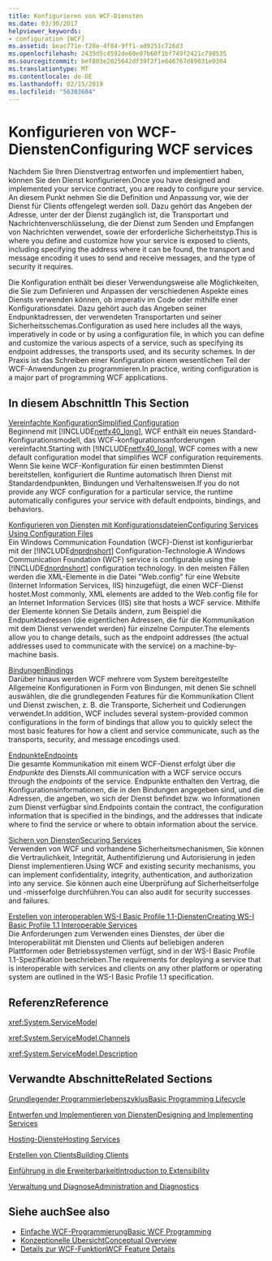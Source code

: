 ```yaml
---
title: Konfigurieren von WCF-Diensten
ms.date: 03/30/2017
helpviewer_keywords:
- configuration [WCF]
ms.assetid: beac771e-f28e-4f84-9ff1-ad9251c726d3
ms.openlocfilehash: 2435d5c4592de60e07b60f1bf749f2421c798535
ms.sourcegitcommit: bef803e2025642df39f2f1e046767d89031e0304
ms.translationtype: MT
ms.contentlocale: de-DE
ms.lasthandoff: 02/15/2019
ms.locfileid: "56303604"
---
```

# <a name="configuring-wcf-services"></a><span data-ttu-id="ff0dd-102">Konfigurieren von WCF-Diensten</span><span class="sxs-lookup"><span data-stu-id="ff0dd-102">Configuring WCF services</span></span>

<span data-ttu-id="ff0dd-103">Nachdem Sie Ihren Dienstvertrag entworfen und implementiert haben, können Sie den Dienst konfigurieren.</span><span class="sxs-lookup"><span data-stu-id="ff0dd-103">Once you have designed and implemented your service contract, you are ready to configure your service.</span></span> <span data-ttu-id="ff0dd-104">An diesem Punkt nehmen Sie die Definition und Anpassung vor, wie der Dienst für Clients offengelegt werden soll. Dazu gehört das Angeben der Adresse, unter der der Dienst zugänglich ist, die Transportart und Nachrichtenverschlüsselung, die der Dienst zum Senden und Empfangen von Nachrichten verwendet, sowie der erforderliche Sicherheitstyp.</span><span class="sxs-lookup"><span data-stu-id="ff0dd-104">This is where you define and customize how your service is exposed to clients, including specifying the address where it can be found, the transport and message encoding it uses to send and receive messages, and the type of security it requires.</span></span>  
  
 <span data-ttu-id="ff0dd-105">Die Konfiguration enthält bei dieser Verwendungsweise alle Möglichkeiten, die Sie zum Definieren und Anpassen der verschiedenen Aspekte eines Diensts verwenden können, ob imperativ im Code oder mithilfe einer Konfigurationsdatei. Dazu gehört auch das Angeben seiner Endpunktadressen, der verwendeten Transportarten und seiner Sicherheitsschemas.</span><span class="sxs-lookup"><span data-stu-id="ff0dd-105">Configuration as used here includes all the ways, imperatively in code or by using a configuration file, in which you can define and customize the various aspects of a service, such as specifying its endpoint addresses, the transports used, and its security schemes.</span></span> <span data-ttu-id="ff0dd-106">In der Praxis ist das Schreiben einer Konfiguration einem wesentlichen Teil der WCF-Anwendungen zu programmieren.</span><span class="sxs-lookup"><span data-stu-id="ff0dd-106">In practice, writing configuration is a major part of programming WCF applications.</span></span>  
  
## <a name="in-this-section"></a><span data-ttu-id="ff0dd-107">In diesem Abschnitt</span><span class="sxs-lookup"><span data-stu-id="ff0dd-107">In This Section</span></span>  
 [<span data-ttu-id="ff0dd-108">Vereinfachte Konfiguration</span><span class="sxs-lookup"><span data-stu-id="ff0dd-108">Simplified Configuration</span></span>](../../../docs/framework/wcf/simplified-configuration.md)  
 <span data-ttu-id="ff0dd-109">Beginnend mit [!INCLUDE[netfx40_long](../../../includes/netfx40-long-md.md)], WCF enthält ein neues Standard-Konfigurationsmodell, das WCF-konfigurationsanforderungen vereinfacht.</span><span class="sxs-lookup"><span data-stu-id="ff0dd-109">Starting with [!INCLUDE[netfx40_long](../../../includes/netfx40-long-md.md)], WCF comes with a new default configuration model that simplifies WCF configuration requirements.</span></span> <span data-ttu-id="ff0dd-110">Wenn Sie keine WCF-Konfiguration für einen bestimmten Dienst bereitstellen, konfiguriert die Runtime automatisch Ihren Dienst mit Standardendpunkten, Bindungen und Verhaltensweisen.</span><span class="sxs-lookup"><span data-stu-id="ff0dd-110">If you do not provide any WCF configuration for a particular service, the runtime automatically configures your service with default endpoints, bindings, and behaviors.</span></span>  
  
 [<span data-ttu-id="ff0dd-111">Konfigurieren von Diensten mit Konfigurationsdateien</span><span class="sxs-lookup"><span data-stu-id="ff0dd-111">Configuring Services Using Configuration Files</span></span>](../../../docs/framework/wcf/configuring-services-using-configuration-files.md)  
 <span data-ttu-id="ff0dd-112">Ein Windows Communication Foundation (WCF)-Dienst ist konfigurierbar mit der [!INCLUDE[dnprdnshort](../../../includes/dnprdnshort-md.md)] Configuration-Technologie.</span><span class="sxs-lookup"><span data-stu-id="ff0dd-112">A Windows Communication Foundation (WCF) service is configurable using the [!INCLUDE[dnprdnshort](../../../includes/dnprdnshort-md.md)] configuration technology.</span></span> <span data-ttu-id="ff0dd-113">In den meisten Fällen werden die XML-Elemente in die Datei "Web.config" für eine Website (Internet Information Services, IIS) hinzugefügt, die einen WCF-Dienst hostet.</span><span class="sxs-lookup"><span data-stu-id="ff0dd-113">Most commonly, XML elements are added to the Web.config file for an Internet Information Services (IIS) site that hosts a WCF service.</span></span> <span data-ttu-id="ff0dd-114">Mithilfe der Elemente können Sie Details ändern, zum Beispiel die Endpunktadressen (die eigentlichen Adressen, die für die Kommunikation mit dem Dienst verwendet werden) für einzelne Computer.</span><span class="sxs-lookup"><span data-stu-id="ff0dd-114">The elements allow you to change details, such as the endpoint addresses (the actual addresses used to communicate with the service) on a machine-by-machine basis.</span></span>  
  
 [<span data-ttu-id="ff0dd-115">Bindungen</span><span class="sxs-lookup"><span data-stu-id="ff0dd-115">Bindings</span></span>](../../../docs/framework/wcf/bindings.md)  
 <span data-ttu-id="ff0dd-116">Darüber hinaus werden WCF mehrere vom System bereitgestellte Allgemeine Konfigurationen in Form von Bindungen, mit denen Sie schnell auswählen, die die grundlegenden Features für die Kommunikation Client und Dienst zwischen, z. B. die Transporte, Sicherheit und Codierungen verwendet.</span><span class="sxs-lookup"><span data-stu-id="ff0dd-116">In addition, WCF includes several system-provided common configurations in the form of bindings that allow you to quickly select the most basic features for how a client and service communicate, such as the transports, security, and message encodings used.</span></span>  
  
 [<span data-ttu-id="ff0dd-117">Endpunkte</span><span class="sxs-lookup"><span data-stu-id="ff0dd-117">Endpoints</span></span>](../../../docs/framework/wcf/endpoints.md)  
 <span data-ttu-id="ff0dd-118">Die gesamte Kommunikation mit einem WCF-Dienst erfolgt über die *Endpunkte* des Diensts.</span><span class="sxs-lookup"><span data-stu-id="ff0dd-118">All communication with a WCF service occurs through the *endpoints* of the service.</span></span> <span data-ttu-id="ff0dd-119">Endpunkte enthalten den Vertrag, die Konfigurationsinformationen, die in den Bindungen angegeben sind, und die Adressen, die angeben, wo sich der Dienst befindet bzw. wo Informationen zum Dienst verfügbar sind.</span><span class="sxs-lookup"><span data-stu-id="ff0dd-119">Endpoints contain the contract, the configuration information that is specified in the bindings, and the addresses that indicate where to find the service or where to obtain information about the service.</span></span>  
  
 [<span data-ttu-id="ff0dd-120">Sichern von Diensten</span><span class="sxs-lookup"><span data-stu-id="ff0dd-120">Securing Services</span></span>](../../../docs/framework/wcf/securing-services.md)  
 <span data-ttu-id="ff0dd-121">Verwenden von WCF und vorhandene Sicherheitsmechanismen, Sie können die Vertraulichkeit, Integrität, Authentifizierung und Autorisierung in jeden Dienst implementieren.</span><span class="sxs-lookup"><span data-stu-id="ff0dd-121">Using WCF and existing security mechanisms, you can implement confidentiality, integrity, authentication, and authorization into any service.</span></span> <span data-ttu-id="ff0dd-122">Sie können auch eine Überprüfung auf Sicherheitserfolge und -misserfolge durchführen.</span><span class="sxs-lookup"><span data-stu-id="ff0dd-122">You can also audit for security successes and failures.</span></span>  
  
 [<span data-ttu-id="ff0dd-123">Erstellen von interoperablen WS-I Basic Profile 1.1-Diensten</span><span class="sxs-lookup"><span data-stu-id="ff0dd-123">Creating WS-I Basic Profile 1.1 Interoperable Services</span></span>](../../../docs/framework/wcf/creating-ws-i-basic-profile-1-1-interoperable-services.md)  
 <span data-ttu-id="ff0dd-124">Die Anforderungen zum Verwenden eines Dienstes, der über die Interoperabilität mit Diensten und Clients auf beliebigen anderen Plattformen oder Betriebssystemen verfügt, sind in der WS-I Basic Profile 1.1-Spezifikation beschrieben.</span><span class="sxs-lookup"><span data-stu-id="ff0dd-124">The requirements for deploying a service that is interoperable with services and clients on any other platform or operating system are outlined in the WS-I Basic Profile 1.1 specification.</span></span>  
  
## <a name="reference"></a><span data-ttu-id="ff0dd-125">Referenz</span><span class="sxs-lookup"><span data-stu-id="ff0dd-125">Reference</span></span>  
 <xref:System.ServiceModel>  
  
 <xref:System.ServiceModel.Channels>  
  
 <xref:System.ServiceModel.Description>  
  
## <a name="related-sections"></a><span data-ttu-id="ff0dd-126">Verwandte Abschnitte</span><span class="sxs-lookup"><span data-stu-id="ff0dd-126">Related Sections</span></span>  
 [<span data-ttu-id="ff0dd-127">Grundlegender Programmierlebenszyklus</span><span class="sxs-lookup"><span data-stu-id="ff0dd-127">Basic Programming Lifecycle</span></span>](../../../docs/framework/wcf/basic-programming-lifecycle.md)  
  
 [<span data-ttu-id="ff0dd-128">Entwerfen und Implementieren von Diensten</span><span class="sxs-lookup"><span data-stu-id="ff0dd-128">Designing and Implementing Services</span></span>](../../../docs/framework/wcf/designing-and-implementing-services.md)  
  
 [<span data-ttu-id="ff0dd-129">Hosting-Dienste</span><span class="sxs-lookup"><span data-stu-id="ff0dd-129">Hosting Services</span></span>](../../../docs/framework/wcf/hosting-services.md)  
  
 [<span data-ttu-id="ff0dd-130">Erstellen von Clients</span><span class="sxs-lookup"><span data-stu-id="ff0dd-130">Building Clients</span></span>](../../../docs/framework/wcf/building-clients.md)  
  
 [<span data-ttu-id="ff0dd-131">Einführung in die Erweiterbarkeit</span><span class="sxs-lookup"><span data-stu-id="ff0dd-131">Introduction to Extensibility</span></span>](../../../docs/framework/wcf/introduction-to-extensibility.md)  
  
 [<span data-ttu-id="ff0dd-132">Verwaltung und Diagnose</span><span class="sxs-lookup"><span data-stu-id="ff0dd-132">Administration and Diagnostics</span></span>](../../../docs/framework/wcf/diagnostics/index.md)  
  
## <a name="see-also"></a><span data-ttu-id="ff0dd-133">Siehe auch</span><span class="sxs-lookup"><span data-stu-id="ff0dd-133">See also</span></span>
- [<span data-ttu-id="ff0dd-134">Einfache WCF-Programmierung</span><span class="sxs-lookup"><span data-stu-id="ff0dd-134">Basic WCF Programming</span></span>](../../../docs/framework/wcf/basic-wcf-programming.md)
- [<span data-ttu-id="ff0dd-135">Konzeptionelle Übersicht</span><span class="sxs-lookup"><span data-stu-id="ff0dd-135">Conceptual Overview</span></span>](../../../docs/framework/wcf/conceptual-overview.md)
- [<span data-ttu-id="ff0dd-136">Details zur WCF-Funktion</span><span class="sxs-lookup"><span data-stu-id="ff0dd-136">WCF Feature Details</span></span>](../../../docs/framework/wcf/feature-details/index.md)
